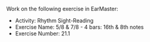 Work on the following exercise in EarMaster:
- Activity: Rhythm Sight-Reading
- Exercise Name: 5/8 & 7/8 - 4 bars: 16th & 8th notes
- Exercise Number: 21.1
